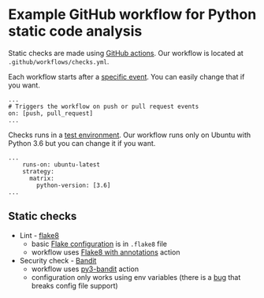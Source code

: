 # Example GitHub workflow for Python static code analysis

Static checks are made using [GitHub actions](https://docs.github.com/en/actions/quickstart). Our workflow is located at `.github/workflows/checks.yml`.

Each workflow starts after a [specific event](https://docs.github.com/en/actions/reference/events-that-trigger-workflows). You can easily change that if you want.

```
...
# Triggers the workflow on push or pull request events
on: [push, pull_request]
...
```

Checks runs in a [test environment](https://docs.github.com/en/actions/guides/building-and-testing-python). Our workflow runs only on Ubuntu with Python 3.6 but you can change it if you want.

```
...
    runs-on: ubuntu-latest
    strategy:
      matrix:
        python-version: [3.6]
...
```

## Static checks

- Lint - [flake8](https://flake8.pycqa.org/en/latest/index.html)
    - basic [Flake configuration](https://flake8.pycqa.org/en/latest/user/configuration.html) is in `.flake8` file
    - workflow uses [Flake8 with annotations](https://github.com/marketplace/actions/flake8-with-annotations) action 
- Security check - [Bandit](https://bandit.readthedocs.io/en/latest/)
    - workflow uses [py3-bandit](https://github.com/marketplace/actions/py3-bandit) action
    - configuration only works using env variables (there is a [bug](https://github.com/PyCQA/bandit/issues/657) that breaks config file support)